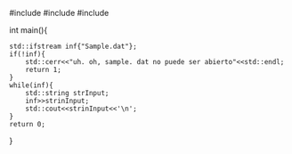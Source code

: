 #include<fstream>
#include<string>
#include<iostream>

int main(){
	
	std::ifstream inf{"Sample.dat"};
	if(!inf){
		std::cerr<<"uh. oh, sample. dat no puede ser abierto"<<std::endl;
		return 1;
	}
	while(inf){
		std::string strInput;
		inf>>strinInput;
		std::cout<<strinInput<<'\n';
	}
	return 0;
	
}
